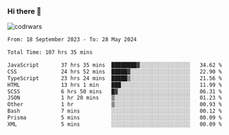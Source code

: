 ### Hi there 👋


![codrwars](https://www.codewars.com/users/rsschool_c9af20f58c35c696/badges/micro) 

<!--START_SECTION:waka-->

```txt
From: 18 September 2023 - To: 28 May 2024

Total Time: 107 hrs 35 mins

JavaScript       37 hrs 35 mins  ████████▓░░░░░░░░░░░░░░░░   34.62 %
CSS              24 hrs 52 mins  █████▓░░░░░░░░░░░░░░░░░░░   22.90 %
TypeScript       23 hrs 24 mins  █████▒░░░░░░░░░░░░░░░░░░░   21.56 %
HTML             13 hrs 1 min    ███░░░░░░░░░░░░░░░░░░░░░░   11.99 %
SCSS             6 hrs 50 mins   █▓░░░░░░░░░░░░░░░░░░░░░░░   06.31 %
JSON             1 hr 20 mins    ▒░░░░░░░░░░░░░░░░░░░░░░░░   01.23 %
Other            1 hr            ▒░░░░░░░░░░░░░░░░░░░░░░░░   00.93 %
Bash             7 mins          ░░░░░░░░░░░░░░░░░░░░░░░░░   00.12 %
Prisma           5 mins          ░░░░░░░░░░░░░░░░░░░░░░░░░   00.09 %
XML              5 mins          ░░░░░░░░░░░░░░░░░░░░░░░░░   00.09 %
```

<!--END_SECTION:waka-->

